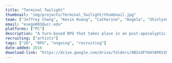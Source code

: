```yaml
---
title: "Terminal Twilight"
thumbnail: "img/projects/Terminal_Twilight/thumbnail.jpg"
team: ["Jeffrey Cheng", "Kevin Huang", "Catherine", "Angela", "Shinlynn Kuo", "Emmilio Segovia"]
email: "esego001@ucr.edu"
platforms: ["PC"]
description: "A turn-based RPG that takes place in an post-apocalyptic robot-infested land. Decide to lead the rebellion or join the corrupt empire."
recruiting: ["artists"]
tags: ["2D", "RPG", "ongoing", "recruiting"]
date-added: 2016
download-link: "https://drive.google.com/drive/folders/0B2xUFYO4YAPKV1NlN196enhMb1E?usp=sharing"
---
```

